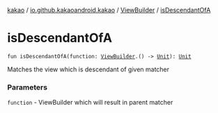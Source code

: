[kakao](../../index.md) / [io.github.kakaoandroid.kakao](../index.md) / [ViewBuilder](index.md) / [isDescendantOfA](./is-descendant-of-a.md)

# isDescendantOfA

`fun isDescendantOfA(function: `[`ViewBuilder`](index.md)`.() -> `[`Unit`](https://kotlinlang.org/api/latest/jvm/stdlib/kotlin/-unit/index.html)`): `[`Unit`](https://kotlinlang.org/api/latest/jvm/stdlib/kotlin/-unit/index.html)

Matches the view which is descendant of given matcher

### Parameters

`function` - ViewBuilder which will result in parent matcher